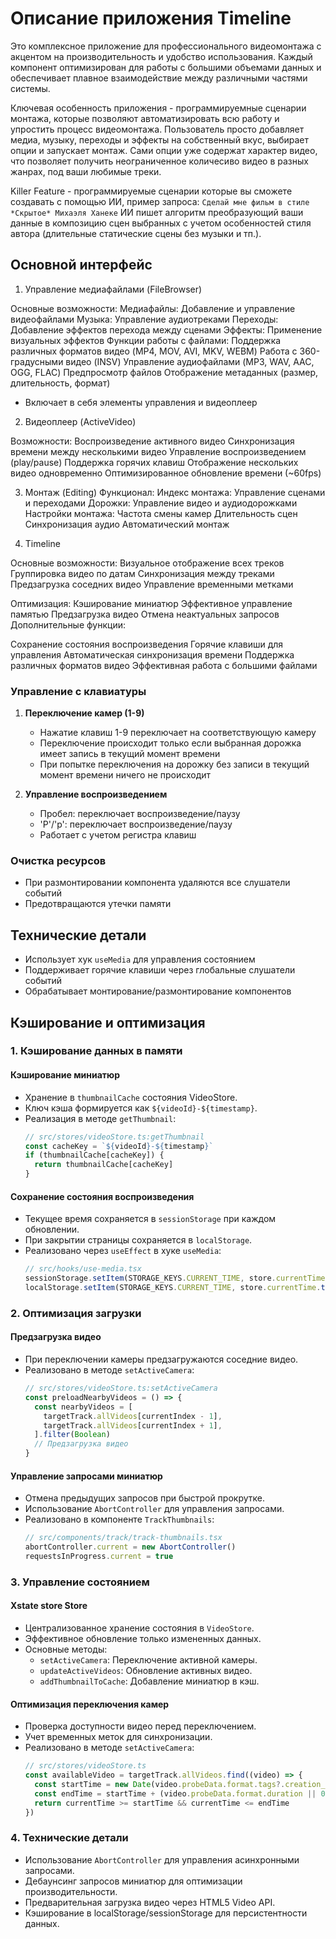 # Описание приложения Timeline

Это комплексное приложение для профессионального видеомонтажа с акцентом на производительность и удобство использования. Каждый компонент оптимизирован для работы с большими объемами данных и обеспечивает плавное взаимодействие между различными частями системы.

Ключевая особенность приложения - программируемные сценарии монтажа, которые позволяют автоматизировать всю работу и упростить процесс видеомонтажа. Пользователь просто добавляет медиа, музыку, переходы и эффекты на собственный вкус, выбирает опции и запускает монтаж.
Сами опции уже содержат характер видео, что позволяет получить неограниченное количесиво видео в разных жанрах, под ваши любимые треки.

Killer Feature - программируемые сценарии которые вы сможете создавать с помощью ИИ, пример запроса:
`Сделай мне фильм в стиле *Скрытое* Михаэля Ханеке`
ИИ пишет алгоритм преобразующий ваши данные в композицию сцен выбранных с учетом особенностей стиля автора (длительные статические сцены без музыки и тп.).

## Основной интерфейс

1. Управление медиафайлами (FileBrowser)

Основные возможности:
Медиафайлы: Добавление и управление видеофайлами
Музыка: Управление аудиотреками
Переходы: Добавление эффектов перехода между сценами
Эффекты: Применение визуальных эффектов
Функции работы с файлами:
Поддержка различных форматов видео (MP4, MOV, AVI, MKV, WEBM)
Работа с 360-градусными видео (INSV)
Управление аудиофайлами (MP3, WAV, AAC, OGG, FLAC)
Предпросмотр файлов
Отображение метаданных (размер, длительность, формат)
   - Включает в себя элементы управления и видеоплеер

2. Видеоплеер (ActiveVideo)

Возможности:
Воспроизведение активного видео
Синхронизация времени между несколькими видео
Управление воспроизведением (play/pause)
Поддержка горячих клавиш
Отображение нескольких видео одновременно
Оптимизированное обновление времени (~60fps)

3. Монтаж (Editing)
Функционал:
Индекс монтажа: Управление сценами и переходами
Дорожки: Управление видео и аудиодорожками
Настройки монтажа:
Частота смены камер
Длительность сцен
Синхронизация аудио
Автоматический монтаж

4. Timeline

Основные возможности:
Визуальное отображение всех треков
Группировка видео по датам
Синхронизация между треками
Предзагрузка соседних видео
Управление временными метками

Оптимизация:
Кэширование миниатюр
Эффективное управление памятью
Предзагрузка видео
Отмена неактуальных запросов
Дополнительные функции:

Сохранение состояния воспроизведения
Горячие клавиши для управления
Автоматическая синхронизация времени
Поддержка различных форматов видео
Эффективная работа с большими файлами



### Управление с клавиатуры
1. **Переключение камер (1-9)**
   - Нажатие клавиш 1-9 переключает на соответствующую камеру
   - Переключение происходит только если выбранная дорожка имеет запись в текущий момент времени
   - При попытке переключения на дорожку без записи в текущий момент времени ничего не происходит

2. **Управление воспроизведением**
   - Пробел: переключает воспроизведение/паузу
   - 'P'/'p': переключает воспроизведение/паузу
   - Работает с учетом регистра клавиш

### Очистка ресурсов
- При размонтировании компонента удаляются все слушатели событий
- Предотвращаются утечки памяти

## Технические детали
- Использует хук `useMedia` для управления состоянием
- Поддерживает горячие клавиши через глобальные слушатели событий
- Обрабатывает монтирование/размонтирование компонентов

## Кэширование и оптимизация

### 1. Кэширование данных в памяти

#### Кэширование миниатюр
- Хранение в `thumbnailCache` состояния VideoStore.
- Ключ кэша формируется как `${videoId}-${timestamp}`.
- Реализация в методе `getThumbnail`:
  ```typescript
  // src/stores/videoStore.ts:getThumbnail
  const cacheKey = `${videoId}-${timestamp}`
  if (thumbnailCache[cacheKey]) {
    return thumbnailCache[cacheKey]
  }
  ```

#### Сохранение состояния воспроизведения
- Текущее время сохраняется в `sessionStorage` при каждом обновлении.
- При закрытии страницы сохраняется в `localStorage`.
- Реализовано через `useEffect` в хуке `useMedia`:
  ```typescript
  // src/hooks/use-media.tsx
  sessionStorage.setItem(STORAGE_KEYS.CURRENT_TIME, store.currentTime.toString())
  localStorage.setItem(STORAGE_KEYS.CURRENT_TIME, store.currentTime.toString())
  ```

### 2. Оптимизация загрузки

#### Предзагрузка видео
- При переключении камеры предзагружаются соседние видео.
- Реализовано в методе `setActiveCamera`:
  ```typescript
  // src/stores/videoStore.ts:setActiveCamera
  const preloadNearbyVideos = () => {
    const nearbyVideos = [
      targetTrack.allVideos[currentIndex - 1],
      targetTrack.allVideos[currentIndex + 1],
    ].filter(Boolean)
    // Предзагрузка видео
  }
  ```

#### Управление запросами миниатюр
- Отмена предыдущих запросов при быстрой прокрутке.
- Использование `AbortController` для управления запросами.
- Реализовано в компоненте `TrackThumbnails`:
  ```typescript
  // src/components/track/track-thumbnails.tsx
  abortController.current = new AbortController()
  requestsInProgress.current = true
  ```

### 3. Управление состоянием

#### Xstate store Store
- Централизованное хранение состояния в `VideoStore`.
- Эффективное обновление только измененных данных.
- Основные методы:
  - `setActiveCamera`: Переключение активной камеры.
  - `updateActiveVideos`: Обновление активных видео.
  - `addThumbnailToCache`: Добавление миниатюр в кэш.

#### Оптимизация переключения камер
- Проверка доступности видео перед переключением.
- Учет временных меток для синхронизации.
- Реализовано в методе `setActiveCamera`:
  ```typescript
  // src/stores/videoStore.ts
  const availableVideo = targetTrack.allVideos.find((video) => {
    const startTime = new Date(video.probeData.format.tags?.creation_time || 0).getTime() / 1000
    const endTime = startTime + (video.probeData.format.duration || 0)
    return currentTime >= startTime && currentTime <= endTime
  })
  ```

### 4. Технические детали
- Использование `AbortController` для управления асинхронными запросами.
- Дебаунсинг запросов миниатюр для оптимизации производительности.
- Предварительная загрузка видео через HTML5 Video API.
- Кэширование в localStorage/sessionStorage для персистентности данных.
